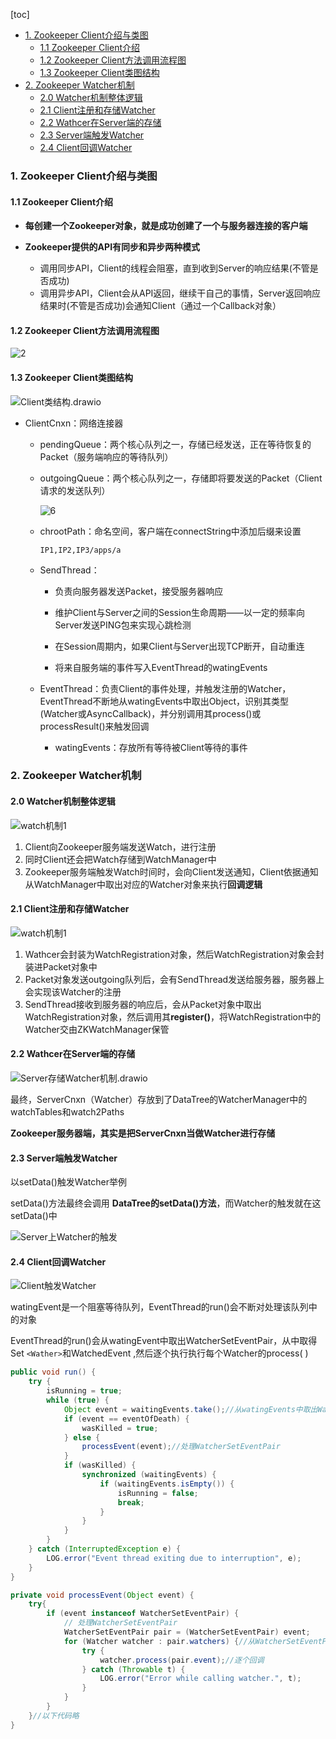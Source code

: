 [toc]

- [1. Zookeeper Client介绍与类图](#1-zookeeper-client介绍与类图)
  - [1.1 Zookeeper Client介绍](#11-zookeeper-client介绍)
  - [1.2 Zookeeper Client方法调用流程图](#12-zookeeper-client方法调用流程图)
  - [1.3 Zookeeper Client类图结构](#13-zookeeper-client类图结构)
- [2. Zookeeper Watcher机制](#2-zookeeper-watcher机制)
  - [2.0 Watcher机制整体逻辑](#20-watcher机制整体逻辑)
  - [2.1 Client注册和存储Watcher](#21-client注册和存储watcher)
  - [2.2 Wathcer在Server端的存储](#22-wathcer在server端的存储)
  - [2.3 Server端触发Watcher](#23-server端触发watcher)
  - [2.4 Client回调Watcher](#24-client回调watcher)

### 1. Zookeeper Client介绍与类图

#### 1.1 Zookeeper Client介绍

* **每创建一个Zookeeper对象，就是成功创建了一个与服务器连接的客户端**
* **Zookeeper提供的API有同步和异步两种模式**

  * 调用同步API，Client的线程会阻塞，直到收到Server的响应结果(不管是否成功)
  * 调用异步API，Client会从API返回，继续干自己的事情，Server返回响应结果时(不管是否成功)会通知Client（通过一个Callback对象）

#### 1.2 Zookeeper Client方法调用流程图

![2](p/2.png)

#### 1.3 Zookeeper Client类图结构

![Client类结构.drawio](p/Client类结构.drawio.png)

* ClientCnxn：网络连接器

  * pendingQueue：两个核心队列之一，存储已经发送，正在等待恢复的Packet（服务端响应的等待队列）

  * outgoingQueue：两个核心队列之一，存储即将要发送的Packet（Client请求的发送队列）

    ![6](p\6.png)

  * chrootPath：命名空间，客户端在connectString中添加后缀来设置

    ```
    IP1,IP2,IP3/apps/a
    ```

    

  * SendThread：

    * 负责向服务器发送Packet，接受服务器响应

    * 维护Client与Server之间的Session生命周期——以一定的频率向Server发送PING包来实现心跳检测
    * 在Session周期内，如果Client与Server出现TCP断开，自动重连
    * 将来自服务端的事件写入EventThread的watingEvents

  * EventThread：负责Client的事件处理，并触发注册的Watcher，EventThread不断地从watingEvents中取出Object，识别其类型(Watcher或AsyncCallback)，并分别调用其process()或processResult()来触发回调

    * watingEvents：存放所有等待被Client等待的事件











### 2. Zookeeper Watcher机制

#### 2.0 Watcher机制整体逻辑

![watch机制1](p/4.png)

1. Client向Zookeeper服务端发送Watch，进行注册
2. 同时Client还会把Watch存储到WatchManager中
3. Zookeeper服务端触发Watch时间时，会向Client发送通知，Client依据通知从WatchManager中取出对应的Watcher对象来执行**回调逻辑**

#### 2.1 Client注册和存储Watcher

![watch机制1](p/2.png)

1. Wathcer会封装为WatchRegistration对象，然后WatchRegistration对象会封装进Packet对象中
2. Packet对象发送outgoing队列后，会有SendThread发送给服务器，服务器上会实现该Watcher的注册
3. SendThread接收到服务器的响应后，会从Packet对象中取出WatchRegistration对象，然后调用其**register()**，将WatchRegistration中的Watcher交由ZKWatchManager保管

#### 2.2 Wathcer在Server端的存储

![Server存储Watcher机制.drawio](p/Server存储Watcher机制.drawio.png)

最终，ServerCnxn（Watcher）存放到了DataTree的WatcherManager中的watchTables和watch2Paths

**Zookeeper服务器端，其实是把ServerCnxn当做Watcher进行存储**

#### 2.3 Server端触发Watcher

以setData()触发Watcher举例

setData()方法最终会调用 **DataTree的setData()方法**，而Watcher的触发就在这setData()中

![Server上Watcher的触发](p/Server上Watcher的触发.png)

#### 2.4 Client回调Watcher

![Client触发Watcher](p/Client触发Watcher.png)

watingEvent是一个阻塞等待队列，EventThread的run()会不断对处理该队列中的对象

EventThread的run()会从watingEvent中取出WatcherSetEventPair，从中取得Set `<Wather>`和WatchedEvent ,然后逐个执行执行每个Watcher的process( )

```java
public void run() {
    try {
        isRunning = true;
        while (true) {
            Object event = waitingEvents.take();//从watingEvents中取出WatcherSetEventPair
            if (event == eventOfDeath) {
                wasKilled = true;
            } else {
                processEvent(event);//处理WatcherSetEventPair
            }
            if (wasKilled) {
                synchronized (waitingEvents) {
                    if (waitingEvents.isEmpty()) {
                        isRunning = false;
                        break;
                    }
                }
            }
        }
    } catch (InterruptedException e) {
        LOG.error("Event thread exiting due to interruption", e);
    }
}

private void processEvent(Object event) {
    try{
        if (event instanceof WatcherSetEventPair) {
            // 处理WatcherSetEventPair
            WatcherSetEventPair pair = (WatcherSetEventPair) event;
            for (Watcher watcher : pair.watchers) {//从WatcherSetEventPair中取出Set<Watcher>
                try {
                    watcher.process(pair.event);//逐个回调
                } catch (Throwable t) {
                    LOG.error("Error while calling watcher.", t);
                }
            }
        }
    }//以下代码略
}
```
